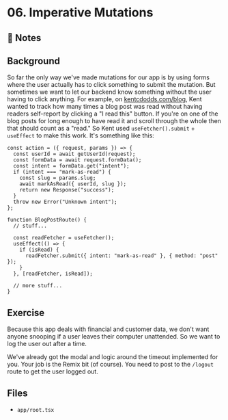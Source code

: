 # 06. Imperative Mutations

## 📝 Notes

## Background

So far the only way we've made mutations for our app is by using forms where the user actually has to click something to submit the mutation. But sometimes we want to let our backend know something without the user having to click anything. For example, on [kentcdodds.com/blog](https://kentcdodds.com/blog), Kent wanted to track how many times a blog post was read without having readers self-report by clicking a "I read this" button. If you're on one of the blog posts for long enough to have read it and scroll through the whole then that should count as a "read." So Kent used `useFetcher().submit` + `useEffect` to make this work. It's something like this:

```tsx
const action = ({ request, params }) => {
  const userId = await getUserId(request);
  const formData = await request.formData();
  const intent = formData.get("intent");
  if (intent === "mark-as-read") {
    const slug = params.slug;
    await markAsRead({ userId, slug });
    return new Response("success");
  }
  throw new Error("Unknown intent");
};

function BlogPostRoute() {
  // stuff...

  const readFetcher = useFetcher();
  useEffect(() => {
    if (isRead) {
      readFetcher.submit({ intent: "mark-as-read" }, { method: "post" });
    }
  }, [readFetcher, isRead]);

  // more stuff...
}
```

## Exercise

Because this app deals with financial and customer data, we don't want anyone snooping if a user leaves their computer unattended. So we want to log the user out after a time.

We've already got the modal and logic around the timeout implemented for you. Your job is the Remix bit (of course). You need to post to the `/logout` route to get the user logged out.

## Files

- `app/root.tsx`
